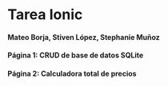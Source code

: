 # Tarea Ionic
#### Mateo Borja, Stiven López, Stephanie Muñoz

#### Página 1: CRUD de base de datos SQLite
#### Página 2: Calculadora total de precios
